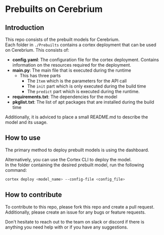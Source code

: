 # Prebuilts on Cerebrium

## Introduction
This repo consists of the prebuilt models for Cerebrium.   
Each folder in `./Prebuilts` contains a cortex deployment that can be used on Cerebrium. 
This consists of:
 - **config.yaml**: The configuration file for the cortex deployment. Contains information on the resources required for the deployment. 
 - **main.py**: The main file that is executed during the runtime
   - This has three parts
     - The `Item` which is the parameters for the API call
     - The `init` part which is only executed during the build time
     - The `predict` part which is executed during the runtime.
 - **requirements.txt**: The dependencies for the model
 - **pkglist.txt**: The list of apt packages that are installed during the build time

Additionally, it is adviced to place a small README.md to describe the model and its usage.

## How to use
The primary method to deploy prebuilt models is using the dashboard.  

Alternatively, you can use the Cortex CLI to deploy the model.   
In the folder containing the desired prebuilt model, run the following command:
```bash
cortex deploy <model_name> --config-file <config_file> 
```


## How to contribute
To contribute to this repo, please fork this repo and create a pull request.  
Additionally, please create an issue for any bugs or feature requests.

Don't hesitate to reach out to the team on slack or discord if there is anything you need help with or if you have any suggestions.